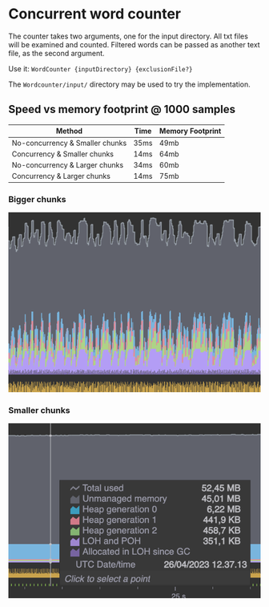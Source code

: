 # Concurrent word counter

The counter takes two arguments, one for the input directory. All txt files will be examined and counted.
Filtered words can be passed as another text file, as the second argument.

Use it:
`WordCounter {inputDirectory} {exclusionFile?}`

The `Wordcounter/input/` directory may be used to try the implementation.

## Speed vs memory footprint @ 1000 samples

| Method                          | Time | Memory Footprint |
|---------------------------------|------|------------------|
| No-concurrency & Smaller chunks | 35ms | 49mb             |
| Concurrency & Smaller chunks    | 14ms | 64mb             |
| No-concurrency & Larger chunks  | 34ms | 60mb             |
| Concurrency & Larger chunks     | 14ms | 75mb             |

### Bigger chunks
![](Assets/read-big-chunks.png)

### Smaller chunks
![](Assets/read-line.png)